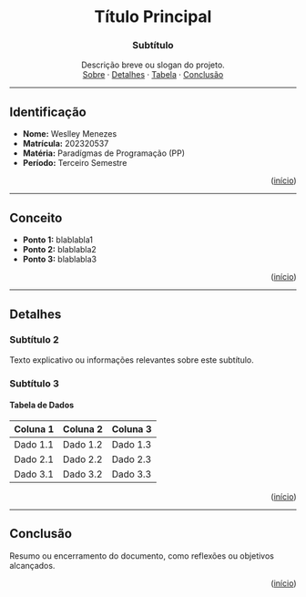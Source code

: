 <a name="readme-top"></a>
<div align="center">
  <h1 align="center">Título Principal</h1>
  <h3 align="center">Subtítulo</h3>
  <p align="center">
    Descrição breve ou slogan do projeto.
    <br />
    <a href="#sobre">Sobre</a> ·
    <a href="#detalhes">Detalhes</a> ·
    <a href="#tabela">Tabela</a> ·
    <a href="#conclusão">Conclusão</a>
  </p>
</div>

---

## Identificação

- **Nome:** Weslley Menezes  
- **Matrícula:** 202320537 
- **Matéria:** Paradígmas de Programação (PP)
- **Período:** Terceiro Semestre

<p align="right">(<a href="#readme-top">início</a>)</p>

---

## Conceito

- **Ponto 1:** blablabla1  
- **Ponto 2:** blablabla2  
- **Ponto 3:** blablabla3  

<p align="right">(<a href="#readme-top">início</a>)</p>

---

## Detalhes

### Subtítulo 2

Texto explicativo ou informações relevantes sobre este subtítulo.  

### Subtítulo 3

#### Tabela de Dados  

| Coluna 1   | Coluna 2   | Coluna 3   |
|------------|------------|------------|
| Dado 1.1   | Dado 1.2   | Dado 1.3   |
| Dado 2.1   | Dado 2.2   | Dado 2.3   |
| Dado 3.1   | Dado 3.2   | Dado 3.3   |

<p align="right">(<a href="#readme-top">início</a>)</p>

---

## Conclusão

Resumo ou encerramento do documento, como reflexões ou objetivos alcançados.  

<p align="right">(<a href="#readme-top">início</a>)</p>
